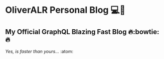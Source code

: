# OliverALR Personal Blog :computer::metal:
## My Official GraphQL Blazing Fast Blog :fire::bowtie::fire:

*Yes, is faster than yours...* :atom:
